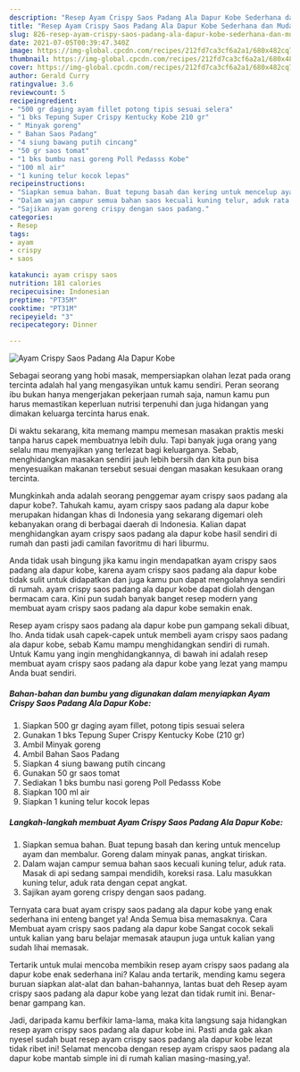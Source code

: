 ```yaml
---
description: "Resep Ayam Crispy Saos Padang Ala Dapur Kobe Sederhana dan Mudah Dibuat"
title: "Resep Ayam Crispy Saos Padang Ala Dapur Kobe Sederhana dan Mudah Dibuat"
slug: 826-resep-ayam-crispy-saos-padang-ala-dapur-kobe-sederhana-dan-mudah-dibuat
date: 2021-07-05T00:39:47.340Z
image: https://img-global.cpcdn.com/recipes/212fd7ca3cf6a2a1/680x482cq70/ayam-crispy-saos-padang-ala-dapur-kobe-foto-resep-utama.jpg
thumbnail: https://img-global.cpcdn.com/recipes/212fd7ca3cf6a2a1/680x482cq70/ayam-crispy-saos-padang-ala-dapur-kobe-foto-resep-utama.jpg
cover: https://img-global.cpcdn.com/recipes/212fd7ca3cf6a2a1/680x482cq70/ayam-crispy-saos-padang-ala-dapur-kobe-foto-resep-utama.jpg
author: Gerald Curry
ratingvalue: 3.6
reviewcount: 5
recipeingredient:
- "500 gr daging ayam fillet potong tipis sesuai selera"
- "1 bks Tepung Super Crispy Kentucky Kobe 210 gr"
- " Minyak goreng"
- " Bahan Saos Padang"
- "4 siung bawang putih cincang"
- "50 gr saos tomat"
- "1 bks bumbu nasi goreng Poll Pedasss Kobe"
- "100 ml air"
- "1 kuning telur kocok lepas"
recipeinstructions:
- "Siapkan semua bahan. Buat tepung basah dan kering untuk mencelup ayam dan membalur. Goreng dalam minyak panas, angkat tiriskan."
- "Dalam wajan campur semua bahan saos kecuali kuning telur, aduk rata. Masak di api sedang sampai mendidih, koreksi rasa. Lalu masukkan kuning telur, aduk rata dengan cepat angkat."
- "Sajikan ayam goreng crispy dengan saos padang."
categories:
- Resep
tags:
- ayam
- crispy
- saos

katakunci: ayam crispy saos 
nutrition: 181 calories
recipecuisine: Indonesian
preptime: "PT35M"
cooktime: "PT31M"
recipeyield: "3"
recipecategory: Dinner

---
```



![Ayam Crispy Saos Padang Ala Dapur Kobe](https://img-global.cpcdn.com/recipes/212fd7ca3cf6a2a1/680x482cq70/ayam-crispy-saos-padang-ala-dapur-kobe-foto-resep-utama.jpg)

Sebagai seorang yang hobi masak, mempersiapkan olahan lezat pada orang tercinta adalah hal yang mengasyikan untuk kamu sendiri. Peran seorang ibu bukan hanya mengerjakan pekerjaan rumah saja, namun kamu pun harus memastikan keperluan nutrisi terpenuhi dan juga hidangan yang dimakan keluarga tercinta harus enak.

Di waktu  sekarang, kita memang mampu memesan masakan praktis meski tanpa harus capek membuatnya lebih dulu. Tapi banyak juga orang yang selalu mau menyajikan yang terlezat bagi keluarganya. Sebab, menghidangkan masakan sendiri jauh lebih bersih dan kita pun bisa menyesuaikan makanan tersebut sesuai dengan masakan kesukaan orang tercinta. 



Mungkinkah anda adalah seorang penggemar ayam crispy saos padang ala dapur kobe?. Tahukah kamu, ayam crispy saos padang ala dapur kobe merupakan hidangan khas di Indonesia yang sekarang digemari oleh kebanyakan orang di berbagai daerah di Indonesia. Kalian dapat menghidangkan ayam crispy saos padang ala dapur kobe hasil sendiri di rumah dan pasti jadi camilan favoritmu di hari liburmu.

Anda tidak usah bingung jika kamu ingin mendapatkan ayam crispy saos padang ala dapur kobe, karena ayam crispy saos padang ala dapur kobe tidak sulit untuk didapatkan dan juga kamu pun dapat mengolahnya sendiri di rumah. ayam crispy saos padang ala dapur kobe dapat diolah dengan bermacam cara. Kini pun sudah banyak banget resep modern yang membuat ayam crispy saos padang ala dapur kobe semakin enak.

Resep ayam crispy saos padang ala dapur kobe pun gampang sekali dibuat, lho. Anda tidak usah capek-capek untuk membeli ayam crispy saos padang ala dapur kobe, sebab Kamu mampu menghidangkan sendiri di rumah. Untuk Kamu yang ingin menghidangkannya, di bawah ini adalah resep membuat ayam crispy saos padang ala dapur kobe yang lezat yang mampu Anda buat sendiri.

<!--inarticleads1-->

##### Bahan-bahan dan bumbu yang digunakan dalam menyiapkan Ayam Crispy Saos Padang Ala Dapur Kobe:

1. Siapkan 500 gr daging ayam fillet, potong tipis sesuai selera
1. Gunakan 1 bks Tepung Super Crispy Kentucky Kobe (210 gr)
1. Ambil  Minyak goreng
1. Ambil  Bahan Saos Padang
1. Siapkan 4 siung bawang putih cincang
1. Gunakan 50 gr saos tomat
1. Sediakan 1 bks bumbu nasi goreng Poll Pedasss Kobe
1. Siapkan 100 ml air
1. Siapkan 1 kuning telur kocok lepas




<!--inarticleads2-->

##### Langkah-langkah membuat Ayam Crispy Saos Padang Ala Dapur Kobe:

1. Siapkan semua bahan. Buat tepung basah dan kering untuk mencelup ayam dan membalur. Goreng dalam minyak panas, angkat tiriskan.
1. Dalam wajan campur semua bahan saos kecuali kuning telur, aduk rata. Masak di api sedang sampai mendidih, koreksi rasa. Lalu masukkan kuning telur, aduk rata dengan cepat angkat.
1. Sajikan ayam goreng crispy dengan saos padang.




Ternyata cara buat ayam crispy saos padang ala dapur kobe yang enak sederhana ini enteng banget ya! Anda Semua bisa memasaknya. Cara Membuat ayam crispy saos padang ala dapur kobe Sangat cocok sekali untuk kalian yang baru belajar memasak ataupun juga untuk kalian yang sudah lihai memasak.

Tertarik untuk mulai mencoba membikin resep ayam crispy saos padang ala dapur kobe enak sederhana ini? Kalau anda tertarik, mending kamu segera buruan siapkan alat-alat dan bahan-bahannya, lantas buat deh Resep ayam crispy saos padang ala dapur kobe yang lezat dan tidak rumit ini. Benar-benar gampang kan. 

Jadi, daripada kamu berfikir lama-lama, maka kita langsung saja hidangkan resep ayam crispy saos padang ala dapur kobe ini. Pasti anda gak akan nyesel sudah buat resep ayam crispy saos padang ala dapur kobe lezat tidak ribet ini! Selamat mencoba dengan resep ayam crispy saos padang ala dapur kobe mantab simple ini di rumah kalian masing-masing,ya!.

